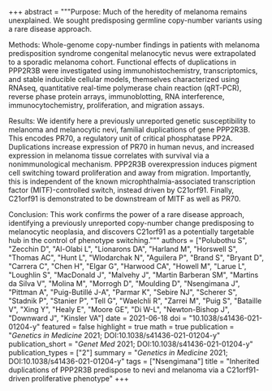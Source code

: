 +++
abstract = """Purpose: Much of the heredity of melanoma remains unexplained. We sought predisposing germline copy-number variants using a rare disease approach.

Methods: Whole-genome copy-number findings in patients with melanoma predisposition syndrome congenital melanocytic nevus were extrapolated to a sporadic melanoma cohort. Functional effects of duplications in PPP2R3B were investigated using immunohistochemistry, transcriptomics, and stable inducible cellular models, themselves characterized using RNAseq, quantitative real-time polymerase chain reaction (qRT-PCR), reverse phase protein arrays, immunoblotting, RNA interference, immunocytochemistry, proliferation, and migration assays.

Results: We identify here a previously unreported genetic susceptibility to melanoma and melanocytic nevi, familial duplications of gene PPP2R3B. This encodes PR70, a regulatory unit of critical phosphatase PP2A. Duplications increase expression of PR70 in human nevus, and increased expression in melanoma tissue correlates with survival via a nonimmunological mechanism. PPP2R3B overexpression induces pigment cell switching toward proliferation and away from migration. Importantly, this is independent of the known microphthalmia-associated transcription factor (MITF)-controlled switch, instead driven by C21orf91. Finally, C21orf91 is demonstrated to be downstream of MITF as well as PR70.

Conclusion: This work confirms the power of a rare disease approach, identifying a previously unreported copy-number change predisposing to melanocytic neoplasia, and discovers C21orf91 as a potentially targetable hub in the control of phenotype switching."""
authors = ["Polubothu S", "Zecchin D", "Al-Olabi L", "Lionarons DA", "Harland M", "Horswell S", "Thomas AC", "Hunt L", "Wlodarchak N", "Aguilera P", "Brand S", "Bryant D", "Carrera C", "Chen H", "Elgar G", "Harwood CA", "Howell M", "Larue L", "Loughlin S", "MacDonald J", "Malvehy J", "Martin Barberan SM", "Martins da Silva V", "Molina M", "Morrogh D", "Moulding D", "Nsengimana J", "Pittman A", "Puig-Butillé J-A", "Parmar K", "Sebire NJ", "Scherer S", "Stadnik P", "Stanier P", "Tell G", "Waelchli R", "Zarrei M", "Puig S", "Bataille V", "Xing Y", "Healy E", "Moore GE", "Di W-L", "Newton-Bishop J", "Downward J", "Kinsler VA"]
date = 2021-06-18
doi = "10.1038/s41436-021-01204-y"
featured = false
highlight = true
math = true
publication = "*Genetics in Medicine* 2021; DOI:10.1038/s41436-021-01204-y"
publication_short = "*Genet Med* 2021; DOI:10.1038/s41436-021-01204-y"
publication_types = ["2"]
summary = "*Genetics in Medicine* 2021; DOI:10.1038/s41436-021-01204-y"
tags = ["Nsengimana"]
title = "Inherited duplications of PPP2R3B predispose to nevi and melanoma via a C21orf91-driven proliferative phenotype"
+++
